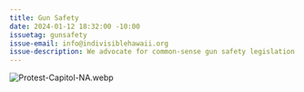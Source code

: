 ```yaml
---
title: Gun Safety
date: 2024-01-12 18:32:00 -10:00
issuetag: gunsafety
issue-email: info@indivisiblehawaii.org
issue-description: We advocate for common-sense gun safety legislation.
---
```


![Protest-Capitol-NA.webp](/uploads/Protest-Capitol-NA.webp)
